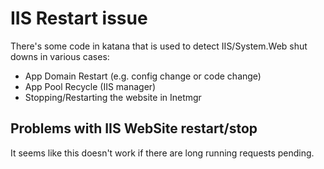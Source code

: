 # IIS Restart issue

There's some code in katana that is used to detect IIS/System.Web shut downs in various cases:
- App Domain Restart (e.g. config change or code change)
- App Pool Recycle (IIS manager)
- Stopping/Restarting the website in Inetmgr

## Problems with IIS WebSite restart/stop

It seems like this doesn't work if there are long running requests pending.